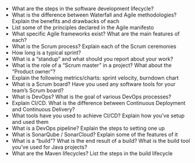  - What are the steps in the software development lifecycle? 
 - What is the difference between Waterfall and Agile methodologies? Explain the benefits and drawbacks of each 
 - List some of the principles declared in the Agile manifesto 
 - What specific Agile frameworks exist? What are the main features of each? 
 - What is the Scrum process? Explain each of the Scrum ceremonies 
 - How long is a typical sprint? 
 - What is a “standup” and what should you report about your work? 
 - What is the role of a “Scrum master” in a project? What about the “Product owner”? 
 - Explain the following metrics/charts: sprint velocity, burndown chart 
 - What is a Scrum board? Have you used any software tools for your team’s Scrum board? 
 - What is DevOps? What is the goal of various DevOps processes? 
 - Explain CI/CD. What is the difference between Continuous Deployment and Continuous Delivery? 
 - What tools have you used to achieve CI/CD? Explain how you’ve setup and used them 
 - What is a DevOps pipeline? Explain the steps to setting one up 
 - What is SonarQube / SonarCloud? Explain some of the features of it 
 - What is a “build”? What is the end result of a build? What is the build tool you’ve used for Java projects? 
 - What are the Maven lifecycles? List the steps in the build lifecycle 


